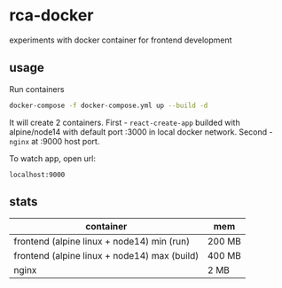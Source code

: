 # rca-docker
experiments with docker container for frontend development

## usage
Run containers

```bash
docker-compose -f docker-compose.yml up --build -d
```

It will create 2 containers. First - `react-create-app` builded with alpine/node14 with default port :3000 in local docker network. 
Second - `nginx` at :9000 host port. 

To watch app, open url:

```
localhost:9000
```

## stats

| container | mem |
| ---       | --- |
| frontend (alpine linux + node14) min (run)   | 200 MB |
| frontend (alpine linux + node14) max (build) | 400 MB |
| nginx | 2 MB |